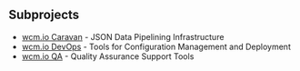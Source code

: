 ## Subprojects

* [wcm.io Caravan](https://github.com/wcm-io-caravan) - JSON Data Pipelining Infrastructure
* [wcm.io DevOps](https://github.com/wcm-io-devops) - Tools for Configuration Management and Deployment
* [wcm.io QA](https://github.com/wcm-io-qa) - Quality Assurance Support Tools
